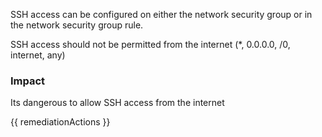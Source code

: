 
SSH access can be configured on either the network security group or in the network security group rule. 

SSH access should not be permitted from the internet (*, 0.0.0.0, /0, internet, any)

### Impact
Its dangerous to allow SSH access from the internet

<!-- DO NOT CHANGE -->
{{ remediationActions }}


